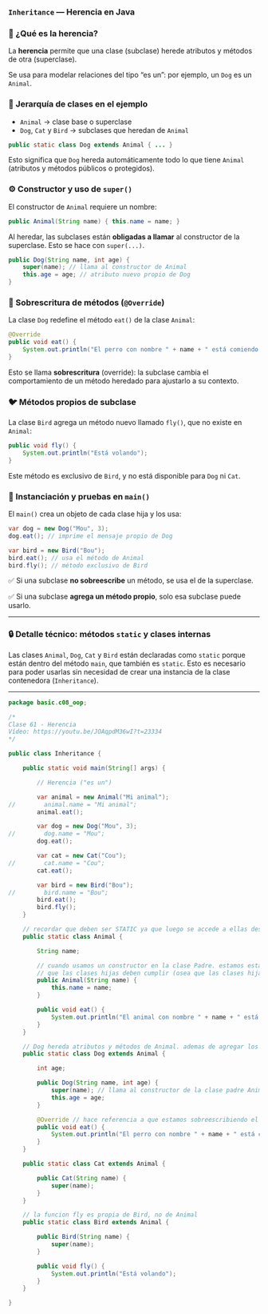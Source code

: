 ### `Inheritance` — Herencia en Java

### 🧩 ¿Qué es la herencia?

La **herencia** permite que una clase (subclase) herede atributos y métodos de otra (superclase).

Se usa para modelar relaciones del tipo “es un”: por ejemplo, un `Dog` es un `Animal`.

### 🌳 Jerarquía de clases en el ejemplo

- `Animal` → clase base o superclase
- `Dog`, `Cat` y `Bird` → subclases que heredan de `Animal`

```Java
public static class Dog extends Animal { ... }
```

Esto significa que `Dog` hereda automáticamente todo lo que tiene `Animal` (atributos y métodos públicos o protegidos).

### ⚙️ Constructor y uso de `super()`

El constructor de `Animal` requiere un nombre:

```Java
public Animal(String name) { this.name = name; }
```

Al heredar, las subclases están **obligadas a llamar** al constructor de la superclase. Esto se hace con `super(...)`.

```Java
public Dog(String name, int age) {
    super(name); // llama al constructor de Animal
    this.age = age; // atributo nuevo propio de Dog
}
```

### 🧪 Sobrescritura de métodos (`@Override`)

La clase `Dog` redefine el método `eat()` de la clase `Animal`:

```Java
@Override
public void eat() {
    System.out.println("El perro con nombre " + name + " está comiendo.");
}
```

Esto se llama **sobrescritura** (override): la subclase cambia el comportamiento de un método heredado para ajustarlo a su contexto.

### 🐦 Métodos propios de subclase

La clase `Bird` agrega un método nuevo llamado `fly()`, que no existe en `Animal`:

```Java
public void fly() {
    System.out.println("Está volando");
}
```

Este método es exclusivo de `Bird`, y no está disponible para `Dog` ni `Cat`.

### 🔁 Instanciación y pruebas en `main()`

El `main()` crea un objeto de cada clase hija y los usa:

```Java
var dog = new Dog("Mou", 3);
dog.eat(); // imprime el mensaje propio de Dog

var bird = new Bird("Bou");
bird.eat(); // usa el método de Animal
bird.fly(); // método exclusivo de Bird
```

✅ Si una subclase **no sobreescribe** un método, se usa el de la superclase.

✅ Si una subclase **agrega un método propio**, solo esa subclase puede usarlo.

---

### 🔒 Detalle técnico: métodos `static` y clases internas

Las clases `Animal`, `Dog`, `Cat` y `Bird` están declaradas como `static` porque están dentro del método `main`, que también es `static`. Esto es necesario para poder usarlas sin necesidad de crear una instancia de la clase contenedora (`Inheritance`).

---

```Java
package basic.c08_oop;

/*
Clase 61 - Herencia
Vídeo: https://youtu.be/JOAqpdM36wI?t=23334
*/

public class Inheritance {

    public static void main(String[] args) {

        // Herencia ("es un")

        var animal = new Animal("Mi animal");
//        animal.name = "Mi animal";
        animal.eat();

        var dog = new Dog("Mou", 3);
//        dog.name = "Mou";
        dog.eat();

        var cat = new Cat("Cou");
//        cat.name = "Cou";
        cat.eat();

        var bird = new Bird("Bou");
//        bird.name = "Bou";
        bird.eat();
        bird.fly();
    }

    // recordar que deben ser STATIC ya que luego se accede a ellas desde el main (que es estatico)
    public static class Animal {

        String name;

        // cuando usamos un constructor en la clase Padre. estamos estableciendo un Contrato
        // que las clases hijas deben cumplir (osea que las clases hijas tambien tienen que tener un constructor)
        public Animal(String name) {
            this.name = name;
        }

        public void eat() {
            System.out.println("El animal con nombre " + name + " está comiendo.");
        }
    }

    // Dog hereda atributos y métodos de Animal. ademas de agregar los suyos propios
    public static class Dog extends Animal {

        int age;

        public Dog(String name, int age) {
            super(name); // llama al constructor de la clase padre Animal. osea usamos el metodo constructor de Animal para definir name
            this.age = age;
        }

        @Override // hace referencia a que estamos sobreescribiendo el métodoo eat de Animal
        public void eat() {
            System.out.println("El perro con nombre " + name + " está comiendo.");
        }
    }

    public static class Cat extends Animal {

        public Cat(String name) {
            super(name);
        }
    }

    // la funcion fly es propia de Bird, no de Animal
    public static class Bird extends Animal {

        public Bird(String name) {
            super(name);
        }

        public void fly() {
            System.out.println("Está volando");
        }
    }

}
```